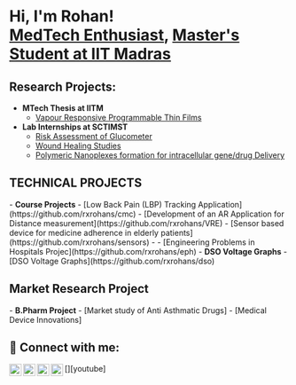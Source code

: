 <h1>Hi, I'm Rohan! <br/><a href="https://github.com/rxrohans"> MedTech Enthusiast</a>, <a href="https://www.linkedin.com/in/rohan-singh-688a7a1b8">Master's Student at IIT Madras</a> </h1>

<h2> Research Projects:</h2>

- <b> MTech Thesis at IITM </b>
  - [Vapour Responsive Programmable Thin Films](https://github.com/rxrohans/Mtech-Thesis)
- <b> Lab Internships at SCTIMST </b>
  - [Risk Assessment of Glucometer](https://github.com/rxrohans/Glucometer) <b></b>
  - [Wound Healing Studies](https://github.com/rxrohans/Woundhealing)
  - [Polymeric Nanoplexes formation for intracellular gene/drug Delivery](https://github.com/rxrohans/nanoplex)
<h2>TECHNICAL PROJECTS</h2>
- <b>Course Projects</b>
  - [Low Back Pain (LBP) Tracking Application](https://github.com/rxrohans/cmc)
  - [Development of an AR Application for Distance measurement](https://github.com/rxrohans/VRE)
  - [Sensor based device for medicine adherence in elderly patients](https://github.com/rxrohans/sensors)
- <b> </b>
  - [Engineering Problems in Hospitals Projec](https://github.com/rxrohans/eph)
- <b> DSO Voltage Graphs</b>
-[DSO Voltage Graphs](https://github.com/rxrohans/dso)
<h2> Market Research Project</h2>
- <b> B.Pharm Project</b>
- [Market study of Anti Asthmatic Drugs]
- [Medical Device Innovations]




<h2> 🤳 Connect with me:</h2>

[<img align="left" alt="JoshMadakor | YouTube" width="22px" src="https://cdn.jsdelivr.net/npm/simple-icons@v3/icons/youtube.svg" />][youtube]
[<img align="left" alt="JoshMadakor | Twitter" width="22px" src="https://cdn.jsdelivr.net/npm/simple-icons@v3/icons/twitter.svg" />][twitter]
[<img align="left" alt="JoshMadakor | LinkedIn" width="22px" src="https://cdn.jsdelivr.net/npm/simple-icons@v3/icons/linkedin.svg" />][linkedin]
[<img align="left" alt="JoshMadakor | Instagram" width="22px" src="https://cdn.jsdelivr.net/npm/simple-icons@v3/icons/instagram.svg" />][instagram]

[twitter]: https://twitter.com/joshmadakor

[instagram]: https://www.instagram.com/rohansingh_021/
[linkedin]: https://www.linkedin.com/in/rohan-singh-688a7a1b8

<!--
**joshmadakor1/joshmadakor1** is a ✨ _special_ ✨ repository because its `README.md` (this file) appears on your GitHub profile.

Here are some ideas to get you started:

- 🔭 I’m currently working on ...
- 🌱 I’m currently learning ...
- 👯 I’m looking to collaborate on ...
- 🤔 I’m looking for help with ...
- 💬 Ask me about ...
- 📫 How to reach me: ...
- 😄 Pronouns: ...
- ⚡ Fun fact: ...
-->
